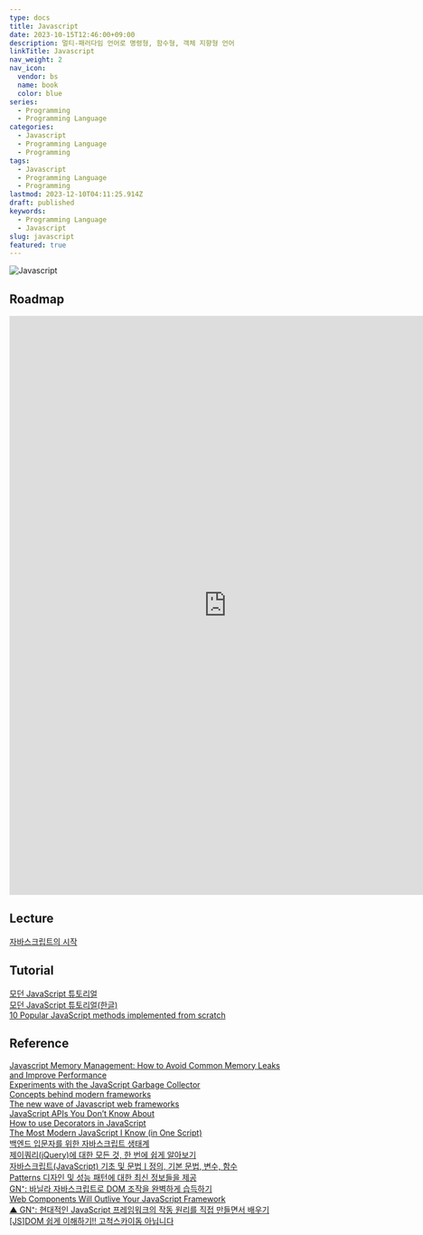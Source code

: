 ```yaml
---
type: docs
title: Javascript
date: 2023-10-15T12:46:00+09:00
description: 멀티-패러다임 언어로 명령형, 함수형, 객체 지향형 언어
linkTitle: Javascript
nav_weight: 2
nav_icon:
  vendor: bs
  name: book
  color: blue
series:
  - Programming
  - Programming Language
categories:
  - Javascript
  - Programming Language
  - Programming
tags:
  - Javascript
  - Programming Language
  - Programming
lastmod: 2023-12-10T04:11:25.914Z
draft: published
keywords:
  - Programming Language
  - Javascript
slug: javascript
featured: true
---
```


![Javascript](content/programming/javascript_badge.svg.png#center "https://commons.wikimedia.org/wiki/File:Javascript_badge.svg")

## Roadmap

<p align="center">
<iframe width="768" height="1024" src="https://roadmap.sh/javascript?s=652b754df43a58c923ce9d26" frameborder="0" allow="accelerometer; autoplay; encrypted-media; gyroscope; picture-in-picture" allowfullscreen></iframe>
</p>

## Lecture

[자바스크립트의 시작](https://www.boostcourse.org/cs124)

## Tutorial

[모던 JavaScript 튜토리얼](https://javascript.info/)  
[모던 JavaScript 튜토리얼(한글)](https://ko.javascript.info/)  
[10 Popular JavaScript methods implemented from scratch](https://dev.to/northwillov/10-popular-javascript-methods-implemented-from-scratch-1ohk)

## Reference

[Javascript Memory Management: How to Avoid Common Memory Leaks and Improve Performance](https://itnext.io/javascript-memory-management-how-to-avoid-common-memory-leaks-and-improve-performance-c018dbbca954)  
[Experiments with the JavaScript Garbage Collector](https://dev.to/codux/experiments-with-the-javascript-garbage-collector-2ae3)  
[Concepts behind modern frameworks](https://dev.to/lexlohr/concepts-behind-modern-frameworks-4m1g)  
[The new wave of Javascript web frameworks](https://frontendmastery.com/posts/the-new-wave-of-javascript-web-frameworks/)  
[JavaScript APIs You Don’t Know About](https://www.smashingmagazine.com/2022/09/javascript-api-guide/)  
[How to use Decorators in JavaScript](https://javascript.plainenglish.io/using-decorators-in-javascript-e80674e4c6fa)  
[The Most Modern JavaScript I Know (in One Script)](https://jott.live/markdown/new_js)  
[백엔드 입문자를 위한 자바스크립트 생태계](https://yozm.wishket.com/magazine/detail/2088/)  
[제이쿼리(jQuery)에 대한 모든 것, 한 번에 쉽게 알아보기](https://yozm.wishket.com/magazine/detail/193/)  
[자바스크립트(JavaScript) 기초 및 문법ㅣ정의, 기본 문법, 변수, 함수](https://www.codestates.com/blog/content/javascript-%EA%B8%B0%EC%B4%88-%EB%B0%8F-%EB%AC%B8%EB%B2%95)  
[Patterns 디자인 및 성능 패턴에 대한 최신 정보들을 제공](https://patterns-dev-kr.github.io/)  
[GN⁺: 바닐라 자바스크립트로 DOM 조작을 완벽하게 습득하기](https://news.hada.io/topic?id=11724)  
[Web Components Will Outlive Your JavaScript Framework](https://jakelazaroff.com/words/web-components-will-outlive-your-javascript-framework/)  
[▲ GN⁺: 현대적인 JavaScript 프레임워크의 작동 원리를 직접 만들면서 배우기](https://news.hada.io/topic?id=12164)  
[[JS]DOM 쉽게 이해하기!! 고척스카이돔 아닙니다](https://kingofbackend.tistory.com/25?category=913227)
